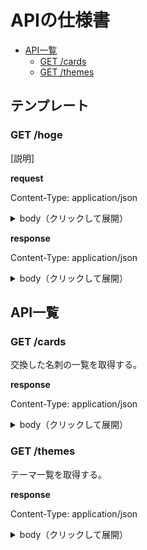 # APIの仕様書

<!-- START doctoc generated TOC please keep comment here to allow auto update -->
<!-- DON'T EDIT THIS SECTION, INSTEAD RE-RUN doctoc TO UPDATE -->

- [API一覧](#api%E4%B8%80%E8%A6%A7)
  - [GET /cards](#get-cards)
  - [GET /themes](#get-themes)

<!-- END doctoc generated TOC please keep comment here to allow auto update -->

## テンプレート

### GET /hoge

[説明]

**request**

Content-Type: application/json

<details><summary>body（クリックして展開）</summary>
<br>
 
```json
{
  "hoge": 1
}
```

</details>

**response**

Content-Type: application/json

<details><summary>body（クリックして展開）</summary>
<br>  

```json
{
  "hoge": 1
}
```
</details>

## API一覧

### GET /cards

交換した名刺の一覧を取得する。

**response**

Content-Type: application/json

<details><summary>body（クリックして展開）</summary>
<br>  

```json
{
  "cards": [
    {
      "id": 1,
      "email": "hoge@example.com",
      "phone_number": 00000000000,
      "role": "ホゲホゲ大学大学院一年",
      "address": "ホゲホゲホゲ",
      "url": "https://github.com/tsmrkk/meish/edit/master/API_DOCUMENT.md",
      "user_id": 12
    }
  ]
}
```
</details>

### GET /themes

テーマ一覧を取得する。

**response**

Content-Type: application/json

<details><summary>body（クリックして展開）</summary>
<br>  

```json
{
  "themes": [
    {
      "id": 1
    }
  ]
}
```
</details>
